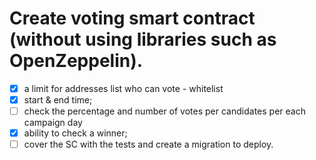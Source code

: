 # Create voting smart contract (without using libraries such as OpenZeppelin).
- [x] a limit for addresses list who can vote - whitelist
- [x] start & end time;
- [ ] check the percentage and number of votes per candidates per each campaign day
- [x] ability to check a winner;
- [ ] cover the SC with the tests and create a migration to deploy.
